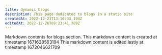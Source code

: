 ```yaml
---
title: dynamic blogs
description: This page dedicated to blogs in a static site
createdAt: 2022-12-21T13:16:33.194Z
editedAt: 2022-12-26T09:23:41.709Z
---
```


Markdown contents for blogs section.
This markdown content is created at timestamp 1671628593194
This markdown content is edited lastly at timestamp 1672046621709